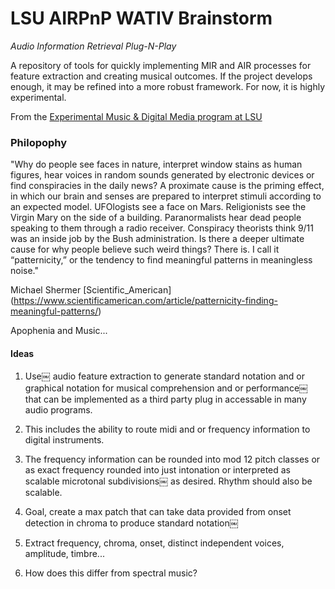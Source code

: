# LSU AIRPnP WATIV Brainstorm

_Audio Information Retrieval Plug-N-Play_

A repository of tools for quickly implementing MIR and AIR processes for feature extraction and creating musical outcomes.  If the project develops enough, it may be refined into a more robust framework. For now, it is highly experimental.

From the [Experimental Music & Digital Media program at LSU](https://emdm.lsu.edu)


### Philopophy

"Why do people see faces in nature, interpret window stains as human figures, hear voices in random sounds generated by electronic devices or find conspiracies in the daily news? A proximate cause is the priming effect, in which our brain and senses are prepared to interpret stimuli according to an expected model. UFOlogists see a face on Mars. Religionists see the Virgin Mary on the side of a building. Paranormalists hear dead people speaking to them through a radio receiver. Conspiracy theorists think 9/11 was an inside job by the Bush administration. Is there a deeper ultimate cause for why people believe such weird things? There is. I call it “patternicity,” or the tendency to find meaningful patterns in meaningless noise."
 
 Michael Shermer [Scientific_American] (https://www.scientificamerican.com/article/patternicity-finding-meaningful-patterns/)


Apophenia and Music...


#### Ideas

1. Use￼ audio feature extraction to generate standard notation and or graphical notation for musical comprehension and or performance￼ that can be implemented as a third party plug in accessable in many audio programs.

2. This includes the ability to route midi and or frequency information to digital instruments.

3. The frequency information can be rounded into mod 12 pitch classes or as exact frequency rounded into just intonation or interpreted as scalable microtonal subdivisions￼ as desired. Rhythm should also be scalable.

4. Goal, create a max patch that can take data provided from onset detection in chroma to produce standard notation￼

5. Extract frequency, chroma, onset, distinct independent voices, amplitude, timbre...

6. How does this differ from spectral music?
